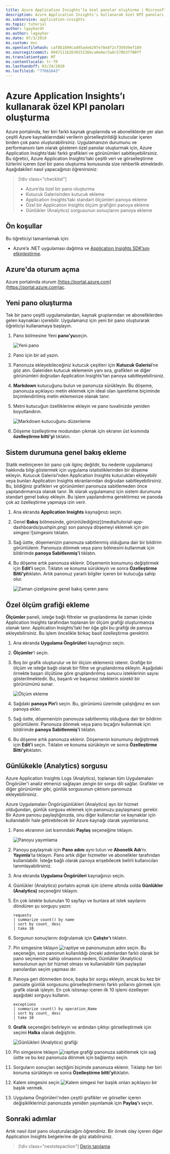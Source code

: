 ```yaml
---
title: Azure Application Insights’ta özel panolar oluşturma | Microsoft Docs
description: Azure Application Insights’ı kullanarak özel KPI panoları oluşturma öğreticisi.
ms.subservice: application-insights
ms.topic: tutorial
author: lgayhardt
ms.author: lagayhar
ms.date: 07/3/2019
ms.custom: mvc
ms.openlocfilehash: caf8b1899cad95ade6297e78e8f2cf35939ef189
ms.sourcegitcommit: 0947111b263015136bca0e6ec5a8c570b3f700ff
ms.translationtype: MT
ms.contentlocale: tr-TR
ms.lasthandoff: 03/24/2020
ms.locfileid: "77661643"
---
```

# <a name="create-custom-kpi-dashboards-using-azure-application-insights"></a>Azure Application Insights’ı kullanarak özel KPI panoları oluşturma

Azure portalında, her biri farklı kaynak gruplarında ve aboneliklerde yer alan çeşitli Azure kaynaklarındaki verilerin görselleştirildiği kutucular içeren birden çok pano oluşturabilirsiniz.  Uygulamanızın durumunu ve performansını tam olarak gösteren özel panolar oluşturmak için, Azure Application Insights’daki farklı grafikleri ve görünümleri sabitleyebilirsiniz. Bu öğretici, Azure Application Insights’taki çeşitli veri ve görselleştirme türlerini içeren özel bir pano oluşturma konusunda size rehberlik etmektedir.  Aşağıdakileri nasıl yapacağınızı öğrenirsiniz:

> [!div class="checklist"]
> * Azure’da özel bir pano oluşturma
> * Kutucuk Galerisinden kutucuk ekleme
> * Application Insights’taki standart ölçümleri panoya ekleme
> * Özel bir Application Insights ölçüm grafiğini panoya ekleme
> * Günlükler (Analytics) sorgusunun sonuçlarını panoya ekleme



## <a name="prerequisites"></a>Ön koşullar

Bu öğreticiyi tamamlamak için:

- Azure’a .NET uygulaması dağıtma ve [Application Insights SDK’sını etkinleştirme](../../azure-monitor/app/asp-net.md).

## <a name="sign-in-to-azure"></a>Azure'da oturum açma
Azure portalında oturum [https://portal.azure.com](https://portal.azure.com)aç.

## <a name="create-a-new-dashboard"></a>Yeni pano oluşturma
Tek bir pano çeşitli uygulamalardan, kaynak gruplarından ve aboneliklerden gelen kaynakları içerebilir.  Uygulamanız için yeni bir pano oluşturarak öğreticiyi kullanamaya başlayın.  

1. Pano bölmesine Yeni **pano'yu**seçin.

   ![Yeni pano](media/tutorial-app-dashboards/1newdashboard.png)

1. Pano için bir ad yazın.
1. Panonuza ekleyebileceğiniz kutucuk çeşitleri için **Kutucuk Galerisi**’ne göz atın.  Galeriden kutucuk eklemenin yanı sıra, grafikleri ve diğer görünümleri doğrudan Application Insights'tan panoya sabitleyebilirsiniz.
1. **Markdown** kutucuğunu bulun ve panonuza sürükleyin.  Bu döşeme, panonuza açıklayıcı metin eklemek için ideal olan işaretleme biçiminde biçimlendirilmiş metin eklemenize olanak tanır.
1. Metni kutucuğun özelliklerine ekleyin ve pano tuvalinizde yeniden boyutlandırın.
    
    ![Markdown kutucuğunu düzenleme](media/tutorial-app-dashboards/2dashboard-text.png)

1. Döşeme özelleştirme modundan çıkmak için ekranın üst kısmında **özelleştirme bitti'yi** tıklatın.

## <a name="add-health-overview"></a>Sistem durumuna genel bakış ekleme
Statik metiniçeren bir pano çok ilginç değildir, bu nedenle uygulamanız hakkında bilgi göstermek için uygulama istatistiklerinden bir döşeme ekleyin.  Kutucuk Galerisi’nden Application Insights kutucukları ekleyebilir veya bunları Application Insights ekranlarından doğrudan sabitleyebilirsiniz.  Bu, bildiğiniz grafikleri ve görünümleri panonuza sabitlemeden önce yapılandırmanıza olanak tanır.  İlk olarak uygulamanız için sistem durumuna standart genel bakışı ekleyin.  Bu işlem yapılandırma gerektirmez ve panoda çok az özelleştirme yapmaya izin verir.


1. Ana ekranda **Application Insights** kaynağınızı seçin.
2. Genel **Bakış** bölmesinde, görüntülediğiniz](media/tutorial-app-dashboards/pushpin.png) son panoya döşemeyi eklemek için pin simgesi ![simgesini tıklatın.  
 
3. Sağ üstte, döşemenizin panonuza sabitlenmiş olduğuna dair bir bildirim görüntülenir. Panonuza dönmek veya pano bölmesini kullanmak için bildirimde **panoya Sabitlenmiş'i** tıklatın.
4. Bu döşeme artık panonuza eklenir. Döşemenin konumunu değiştirmek için **Edit'i** seçin. Tıklatın ve konuma sürükleyin ve sonra **Özelleştirme Bitti'yi**tıklatın. Artık panonuz yararlı bilgiler içeren bir kutucuğa sahip olur.

    ![Zaman çizelgesine genel bakış içeren pano](media/tutorial-app-dashboards/4dashboard-edit.png)

## <a name="add-custom-metric-chart"></a>Özel ölçüm grafiği ekleme
**Ölçümler** paneli, isteğe bağlı filtreler ve gruplandırma ile zaman içinde Application Insights tarafından toplanan bir ölçüm grafiği oluşturmanıza olanak tanır.  Application Insights’taki her öğe gibi bu grafiği de panoya ekleyebilirsiniz.  Bu işlem öncelikle birkaç basit özelleştirme gerektirir.

1. Ana ekranda **Uygulama Öngörüleri** kaynağınızı seçin.
1. **Ölçümler**’i seçin.  
2. Boş bir grafik oluşturulur ve bir ölçüm eklemeniz istenir.  Grafiğe bir ölçüm ve isteğe bağlı olarak bir filtre ve gruplandırma ekleyin.  Aşağıdaki örnekte başarı ölçütüne göre gruplandırılmış sunucu isteklerinin sayısı gösterilmektedir.  Bu, başarılı ve başarısız isteklerin sürekli bir görünümünü sunar.

    ![Ölçüm ekleme](media/tutorial-app-dashboards/metrics.png)

4. Sağdaki **panoya Pin'i** seçin. Bu, görünümü üzerinde çalıştığınız en son panoya ekler.

3.  Sağ üstte, döşemenizin panonuza sabitlenmiş olduğuna dair bir bildirim görüntülenir. Panonuza dönmek veya pano bıçağını kullanmak için bildirimde **panoya Sabitlenmiş'i** tıklatın.

4. Bu döşeme artık panonuza eklenir. Döşemenin konumunu değiştirmek için **Edit'i** seçin. Tıklatın ve konuma sürükleyin ve sonra **Özelleştirme Bitti'yi**tıklatın.

## <a name="add-logs-analytics-query"></a>Günlükekle (Analytics) sorgusu
Azure Application Insights Logs (Analytics), toplanan tüm Uygulamaları Öngörüler'i analiz etmenizi sağlayan zengin bir sorgu dili sağlar. Grafikler ve diğer görünümler gibi, günlük sorgusunun çıktısını panonuza ekleyebilirsiniz.

Azure Uygulamaları Öngörügünlükleri (Analytics) ayrı bir hizmet olduğundan, günlük sorgusu eklemek için panonuzu paylaşmanız gerekir. Bir Azure panosu paylaştığınızda, onu diğer kullanıcılar ve kaynaklar için kullanılabilir hale getirebilecek bir Azure kaynağı olarak yayımlarsınız.  

1. Pano ekranının üst kısmındaki **Paylaş** seçeneğine tıklayın.

    ![Panoyu yayımlama](media/tutorial-app-dashboards/8dashboard-share.png)

2. Panoyu paylaşmak için **Pano adını** aynı tutun ve **Abonelik Adı**’nı.  **Yayımla**’ta tıklayın.  Pano artık diğer hizmetler ve abonelikler tarafından kullanılabilir.  İsteğe bağlı olarak panoya erişebilecek belirli kullanıcıları tanımlayabilirsiniz.
1. Ana ekranda **Uygulama Öngörüleri** kaynağınızı seçin.
2. Günlükler (Analytics) portalını açmak için izleme altında solda **Günlükler (Analytics)** seçeneğini tıklayın.
3. En çok istekte bulunulan 10 sayfayı ve bunlara ait istek sayılarını döndüren şu sorguyu yazın:

    ``` Kusto
    requests
    | summarize count() by name
    | sort by count_ desc
    | take 10
    ```

4. Sorgunun sonuçlarını doğrulamak için **Çalıştır'ı** tıklatın.
5. Pin simgesine tıklayın ![raptiye](media/tutorial-app-dashboards/pushpin.png) ve panonunuzun adını seçin. Bu seçeneğin, son panonun kullanıldığı önceki adımlardan farklı olarak bir pano seçmenize sahip olmasının nedeni, Günlükler (Analytics) konsolunun ayrı bir hizmet olması ve kullanılabilir tüm paylaşılan panolardan seçim yapması dır.

5. Panoya geri dönmeden önce, başka bir sorgu ekleyin, ancak bu kez bir panüste günlük sorgusunu görselleştirmenin farklı yollarını görmek için grafik olarak işleyin. En çok istisnayı içeren ilk 10 işlemi özetleyen aşağıdaki sorguyu kullanın.

    ``` Kusto
    exceptions
    | summarize count() by operation_Name
    | sort by count_ desc
    | take 10
    ```

6. **Grafik** seçeneğini belirleyin ve ardından çıktıyı görselleştirmek için seçimi **Halka** olarak değiştirin.

    ![Günlükleri (Analytics) grafiği](media/tutorial-app-dashboards/11querychart.png)

6. Pin simgesine tıklayın ![raptiye](media/tutorial-app-dashboards/pushpin.png) grafiği panonuza sabitlemek için sağ üstte ve bu kez panonuza dönmek için bağlantıyı seçin.
4. Sorguların sonuçları seçtiğini biçimde panonuza eklenir.  Tıklatıp her biri konuma sürükleyin ve sonra **Özelleştirme bitti'yi**tıklatın.
5. Kalem simgesini seçin ![Kalem simgesi](media/tutorial-app-dashboards/pencil.png) her başlık onları açıklayıcı bir başlık vermek.

5. Uygulama Öngörüleri'nden çeşitli grafikler ve görseller içeren değişikliklerinizi panonuzda yeniden yayınlamak için **Paylaş'ı** seçin.


## <a name="next-steps"></a>Sonraki adımlar
Artık nasıl özel pano oluşturulacağını öğrendiniz. Bir örnek olay içeren diğer Application Insights belgelerine de göz atabilirsiniz.

> [!div class="nextstepaction"]
> [Derin tanılama](../../azure-monitor/app/devops.md)
